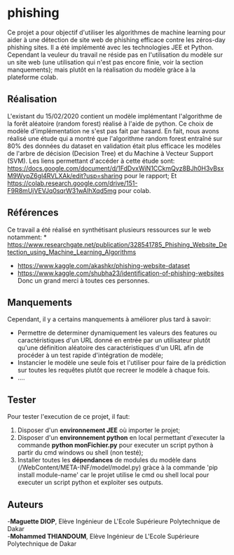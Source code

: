 # phishing
Ce projet a pour objectif d'utiliser les algorithmes de machine learning pour aider à une détection de site web de phishing efficace contre les zéros-day phishing sites. Il a été implémenté avec les technologies JEE et Python. Cependant la veuleur du travail ne réside pas en l'utilisation du modèle sur un site web (une utilisation qui n'est pas encore finie, voir la section manquements); mais plutôt 
en la réalisation du modèle gràce à la plateforme colab.

Réalisation
-----------
L'existant du 15/02/2020 contient un modèle implémentant l'algorithme de la forêt aléatoire (random forest) réalisé à l'aide de python.
Ce choix de modèle d'implémentation ne s'est pas fait par hasard. En fait, nous avons réalisé une étude qui a montré que l'algorithme
random forest entraîné sur 80% des données du dataset en validation était plus efficace les modèles de l'arbre de décision (Decision 
Tree) et du Machine à Vecteur Support (SVM). Les liens permettant d'accéder à cette étude sont: 
https://docs.google.com/document/d/1FdDvxWiN1CCkmQyz8BJh0H3vBsxM9WypZ6gl4RVLXAk/edit?usp=sharing pour le rapport;
Et https://colab.research.google.com/drive/151-F9R8mUjVEVJq0sqrW31wAlhXqd5mg pour colab.

Références
----------
Ce travail a été réalisé en synthétisant plusieurs ressources sur le web notamment:       * https://www.researchgate.net/publication/328541785_Phishing_Website_Detection_using_Machine_Learning_Algorithms            
* https://www.kaggle.com/akashkr/phishing-website-dataset                                                             
* https://www.kaggle.com/shubha23/identification-of-phishing-websites                                                    
Donc un grand merci à toutes ces personnes.

Manquements
-----------
Cependant, il y a certains manquements à améliorer plus tard à savoir:   
* Permettre de determiner dynamiquement les valeurs des features ou caractéristiques d'un URL donné en entrée par un utilisateur plutôt qu'une définition aléatoire des caractéristiques d'un URL afin de procéder à un test rapide d'intégration de modèle;   
* Instancier le modèle une seule fois et l'utiliser pour faire de la prédiction sur toutes les requêtes plutôt que recreer le modèle à chaque fois.                                                                                               
* ....

Tester
-----
Pour tester l'execution de ce projet, il faut:                                                                         

1. Disposer d'un **environnement JEE** où importer le projet;                                                                
2. Disposer d'un **environnement python** en local permettant d'executer la commande **python monFichier.py** pour executer un script python 
à partir du cmd windows ou shell (non testé);                                                                     
3. Installer toutes les **dépendances** de modules du modèle dans (/WebContent/META-INF/model/model.py) gràce à la commande 'pip install module-name' car le projet utilise le cmd ou shell local pour executer un script python et exploiter ses outputs.   
                                                                                                                                                                      
Auteurs
-------
-**Maguette DIOP**, Elève Ingénieur de L'Ecole Supérieure Polytechnique de Dakar                                                           
-**Mohammed THIANDOUM**, Elève Ingénieur de L'Ecole Supérieure Polytechnique de Dakar